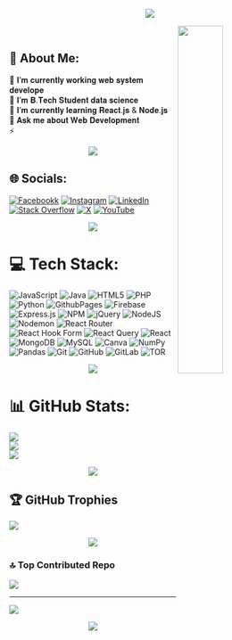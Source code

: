 
<p align="center">
  <img src="https://capsule-render.vercel.app/api?type=waving&color=gradient&height=65&section=footer"/>
</p>

<div>
  <img align="right" width="40%" src="https://owlbertsio-resized.s3.amazonaws.com/Popper.psd.full.png">
</div>
<br>

## 💫 About Me:
🔭 𝐈’𝐦 𝐜𝐮𝐫𝐫𝐞𝐧𝐭𝐥𝐲 𝐰𝐨𝐫𝐤𝐢𝐧𝐠 𝐰𝐞𝐛 𝐬𝐲𝐬𝐭𝐞𝐦 𝐝𝐞𝐯𝐞𝐥𝐨𝐩𝐞<br>👯 𝐈’𝐦 𝐁.𝐓𝐞𝐜𝐡 𝐒𝐭𝐮𝐝𝐞𝐧𝐭 𝐝𝐚𝐭𝐚 𝐬𝐜𝐢𝐞𝐧𝐜𝐞<br>🌱 𝐈’𝐦 𝐜𝐮𝐫𝐫𝐞𝐧𝐭𝐥𝐲 𝐥𝐞𝐚𝐫𝐧𝐢𝐧𝐠  𝐑𝐞𝐚𝐜𝐭.𝐣𝐬 & 𝐍𝐨𝐝𝐞.𝐣𝐬<br>💬 𝐀𝐬𝐤 𝐦𝐞 𝐚𝐛𝐨𝐮𝐭 𝐖𝐞𝐛 𝐃𝐞𝐯𝐞𝐥𝐨𝐩𝐦𝐞𝐧𝐭<br>⚡ 

<p align="center">
  <img src="https://capsule-render.vercel.app/api?type=waving&color=gradient&height=65&section=footer"/>
</p>


## 🌐 Socials:
[![Facebookk](https://img.shields.io/badge/Facebook-%231877F2.svg?logo=Facebook&logoColor=white)](https://facebook.com/sarthak.gadakh.patil) [![Instagram](https://img.shields.io/badge/Instagram-%23E4405F.svg?logo=Instagram&logoColor=white)](https://instagram.com/sarthak_gadakh__) [![LinkedIn](https://img.shields.io/badge/LinkedIn-%230077B5.svg?logo=linkedin&logoColor=white)](https://linkedin.com/in/sarthak-gadakh-founder-cynor) [![Stack Overflow](https://img.shields.io/badge/-Stackoverflow-FE7A16?logo=stack-overflow&logoColor=white)](https://stackoverflow.com/users/17393220) [![X](https://img.shields.io/badge/X-black.svg?logo=X&logoColor=white)](https://x.com/sarthakgadakh) [![YouTube](https://img.shields.io/badge/YouTube-%23FF0000.svg?logo=YouTube&logoColor=white)](https://youtube.com/@Cynorofficial) 

<p align="center">
  <img src="https://capsule-render.vercel.app/api?type=waving&color=gradient&height=65&section=footer"/>
</p>

# 💻 Tech Stack:
![JavaScript](https://img.shields.io/badge/javascript-%23323330.svg?style=flat&logo=javascript&logoColor=%23F7DF1E) ![Java](https://img.shields.io/badge/java-%23ED8B00.svg?style=flat&logo=openjdk&logoColor=white) ![HTML5](https://img.shields.io/badge/html5-%23E34F26.svg?style=flat&logo=html5&logoColor=white) ![PHP](https://img.shields.io/badge/php-%23777BB4.svg?style=flat&logo=php&logoColor=white) ![Python](https://img.shields.io/badge/python-3670A0?style=flat&logo=python&logoColor=ffdd54) ![GithubPages](https://img.shields.io/badge/github%20pages-121013?style=flat&logo=github&logoColor=white) ![Firebase](https://img.shields.io/badge/firebase-%23039BE5.svg?style=flat&logo=firebase) ![Express.js](https://img.shields.io/badge/express.js-%23404d59.svg?style=flat&logo=express&logoColor=%2361DAFB) ![NPM](https://img.shields.io/badge/NPM-%23CB3837.svg?style=flat&logo=npm&logoColor=white) ![jQuery](https://img.shields.io/badge/jquery-%230769AD.svg?style=flat&logo=jquery&logoColor=white) ![NodeJS](https://img.shields.io/badge/node.js-6DA55F?style=flat&logo=node.js&logoColor=white) ![Nodemon](https://img.shields.io/badge/NODEMON-%23323330.svg?style=flat&logo=nodemon&logoColor=%BBDEAD) ![React Router](https://img.shields.io/badge/React_Router-CA4245?style=flat&logo=react-router&logoColor=white) ![React Hook Form](https://img.shields.io/badge/React%20Hook%20Form-%23EC5990.svg?style=flat&logo=reacthookform&logoColor=white) ![React Query](https://img.shields.io/badge/-React%20Query-FF4154?style=flat&logo=react%20query&logoColor=white) ![React](https://img.shields.io/badge/react-%2320232a.svg?style=flat&logo=react&logoColor=%2361DAFB) ![MongoDB](https://img.shields.io/badge/MongoDB-%234ea94b.svg?style=flat&logo=mongodb&logoColor=white) ![MySQL](https://img.shields.io/badge/mysql-4479A1.svg?style=flat&logo=mysql&logoColor=white) ![Canva](https://img.shields.io/badge/Canva-%2300C4CC.svg?style=flat&logo=Canva&logoColor=white) ![NumPy](https://img.shields.io/badge/numpy-%23013243.svg?style=flat&logo=numpy&logoColor=white) ![Pandas](https://img.shields.io/badge/pandas-%23150458.svg?style=flat&logo=pandas&logoColor=white) ![Git](https://img.shields.io/badge/git-%23F05033.svg?style=flat&logo=git&logoColor=white) ![GitHub](https://img.shields.io/badge/github-%23121011.svg?style=flat&logo=github&logoColor=white) ![GitLab](https://img.shields.io/badge/gitlab-%23181717.svg?style=flat&logo=gitlab&logoColor=white) ![TOR](https://img.shields.io/badge/tor-%237E4798.svg?style=flat&logo=tor-project&logoColor=white)

<p align="center">
  <img src="https://capsule-render.vercel.app/api?type=waving&color=gradient&height=65&section=footer"/>
</p>

# 📊 GitHub Stats:
![](https://github-readme-stats.vercel.app/api?username=Cynor2020&theme=github_dark&hide_border=false&include_all_commits=true&count_private=true)<br/>
![](https://github-readme-streak-stats.herokuapp.com/?user=Cynor2020&theme=github_dark&hide_border=false)<br/>
![](https://github-readme-stats.vercel.app/api/top-langs/?username=Cynor2020&theme=github_dark&hide_border=false&include_all_commits=true&count_private=true&layout=compact)

<p align="center">
  <img src="https://capsule-render.vercel.app/api?type=waving&color=gradient&height=65&section=footer"/>
</p>

## 🏆 GitHub Trophies
![](https://github-profile-trophy.vercel.app/?username=Cynor2020&theme=radical&no-frame=true&no-bg=true&margin-w=4)

<p align="center">
  <img src="https://capsule-render.vercel.app/api?type=waving&color=gradient&height=65&section=footer"/>
</p>

### 🔝 Top Contributed Repo
![](https://github-contributor-stats.vercel.app/api?username=Cynor2020&limit=5&theme=react&combine_all_yearly_contributions=true)

---
[![](https://visitcount.itsvg.in/api?id=Cynor2020&icon=10&color=0)](https://visitcount.itsvg.in)


<p align="center">
  <img src="https://capsule-render.vercel.app/api?type=waving&color=gradient&height=65&section=footer"/>
</p>
  
<!-- Proudly created with GPRM ( https://gprm.itsvg.in ) -->
